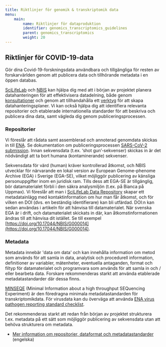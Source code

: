 ```yaml
---
title: Riktlinjer för genomik & transkriptomik data
menu:
    main:
        name: Riktlinjer för dataproduktion
        identifier: genomics_transcriptomics_guidelines
        parent: genomics_transcriptomics
        weight: 20
---
```


## Riktlinjer för COVID-19-data
Gör dina Covid-19-forskningsdata användbara och tillgängliga för resten av forskarvärlden genom att publicera data och tillhörande metadata i en öppen databas.
 
[SciLifeLab](https://www.scilifelab.se) och [NBIS](http://www.nbis.se/) kan hjälpa dig med att i början av projektet planera datahanteringen för att effektivisera datadelning, både genom [konsultationer](https://nbis.se/support/supportform/index.php?form=consultation) och genom att tillhandahålla ett [verktyg](https://dsw.scilifelab.se/) för att skapa datahanteringsplaner. Vi kan också hjälpa dig att identifiera relevanta repositorier och etablerade internationella standarder för att beskriva och publicera dina data, samt vägleda dig genom publiceringsprocessen.
 
### Repositorier
Vi föreslår att rådata samt assemblerad och annoterad genomdata skickas in till [ENA](https://www.ebi.ac.uk/ena). Se dokumentation om publiceringsprocessen [SARS-CoV-2 submission](https://ena-browser-docs.readthedocs.io/sv/latest/help_and_guides/sars-cov-2-submissions.html). Innan sekvensdata (t.ex. ‘shot gun’-sekvenser) skickas in är det nödvändigt att ta bort humana (kontaminerande) sekvenser.
 
Sekvensdata för värd (human) kräver kontrollerad åtkomst, och NBIS utvecklar för närvarande en lokal version av European Genome-phenome Archive (EGA) i Sverige (EGA-SE), vilket möjliggör publicering av känsliga personuppgifter inom en juridisk ram. Tills dess att EGA-SE är tillgänglig, bör datamaterialet förbli i den säkra analysmiljön (t.ex. på Bianca på Uppmax). Vi föreslår att man i [SciLifeLab Data Repository](https://scilifelab.figshare.com/) skapar ett metadatainlägg med kontaktinformation om hur man får åtkomst, och för vilken en DOI (dvs. en beständig identifierare) kan bli utfärdad. DOI:n kan sedan användas i artikeln för att hänvisa till datamaterialet. När svenska EGA är i drift, och datamaterialet skickats in där, kan åtkomstinformationen ändras till att hänvisa dit istället. Se till exempel [https://doi.org/10.17044/NBIS/G000014](https://doi.org/10.17044/NBIS/G000014).
 
### Metadata
Metadata innebär 'data om data' och kan innehålla information om metod som används för att samla in data, analytisk och procedurell information, definitioner av variabler, mätenheter, eventuella antaganden, format och filtyp för datamaterialet och programvara som används för att samla in och / eller bearbeta data. Forskare rekommenderas starkt att använda etablerade metadatastandarder där dessa finns. 

[MINSEQE](https://doi.org/10.25504/FAIRsharing.a55z32) (Minimal Information about a high throughput SEQuencing Experiment) är den föredragna minimala metadatastandarden för transkriptomikdata. För virusdata kan du överväga att använda [ENA virus pathogen reporting standard checklist](https://www.ebi.ac.uk/ena/data/view/ERC000033). 

Det rekommenderas starkt att redan från början av projektet strukturera t.ex. metadata på ett sätt som möjliggör publicering av sekvensdata utan att behöva strukturera om metadata.
 
* [Mer information om repositorier, dataformat och metadatastandarder](https://scilifelab-data-guidelines.readthedocs.io/en/latest/docs/covid-19/index.html#guidelines-about-repositories-data-formats-and-metadata-standards) (engelska)
